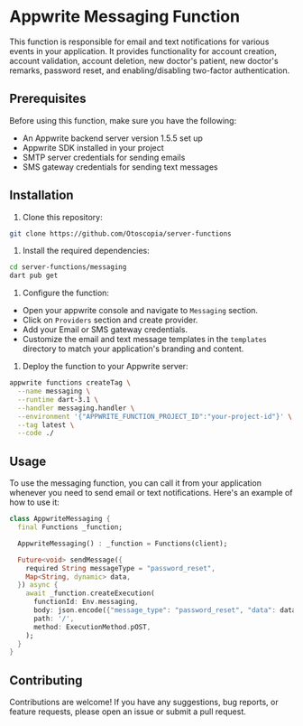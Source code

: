 # Appwrite Messaging Function

This function is responsible for email and text notifications for various events in your application. It provides functionality for account creation, account validation, account deletion, new doctor's patient, new doctor's remarks, password reset, and enabling/disabling two-factor authentication.

## Prerequisites

Before using this function, make sure you have the following:

- An Appwrite backend server version 1.5.5 set up
- Appwrite SDK installed in your project
- SMTP server credentials for sending emails
- SMS gateway credentials for sending text messages

## Installation

1. Clone this repository:

  ```bash
  git clone https://github.com/Otoscopia/server-functions
  ```

1. Install the required dependencies:

  ```bash
  cd server-functions/messaging
  dart pub get
  ```

1. Configure the function:

- Open your appwrite console and navigate to `Messaging` section.
- Click on `Providers` section and create provider.
- Add your Email or SMS gateway credentials.
- Customize the email and text message templates in the `templates` directory to match your application's branding and content.

1. Deploy the function to your Appwrite server:

  ```bash
  appwrite functions createTag \
    --name messaging \
    --runtime dart-3.1 \
    --handler messaging.handler \
    --environment '{"APPWRITE_FUNCTION_PROJECT_ID":"your-project-id"}' \
    --tag latest \
    --code ./
  ```

## Usage

To use the messaging function, you can call it from your application whenever you need to send email or text notifications. Here's an example of how to use it:

```dart
class AppwriteMessaging {
  final Functions _function;

  AppwriteMessaging() : _function = Functions(client);

  Future<void> sendMessage({
    required String messageType = "password_reset",
    Map<String, dynamic> data,
  }) async {
    await _function.createExecution(
      functionId: Env.messaging,
      body: json.encode({"message_type": "password_reset", "data": data}),
      path: '/',
      method: ExecutionMethod.pOST,
    );
  }
}
```

## Contributing

Contributions are welcome! If you have any suggestions, bug reports, or feature requests, please open an issue or submit a pull request.
